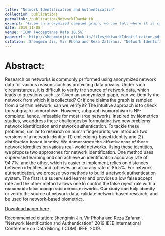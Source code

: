 ```yaml
---
title: "Network Identification and Authentication"
collection: publications
permalink: /publication/NetworkIDandAuth
excerpt: 'Given an anonymized sampled graph, we can tell where it is sampled from, e.g., from Facebook, Twitter, or a fake graph.'
date: 2019-11-08
venue: 'ICDM (Acceptance Rate 18.5%)'
paperurl: 'http://shengminjin.github.io/files/NetworkIdentification.pdf'
citation: 'Shengmin Jin, Vir Phoha and Reza Zafarani. "Network Identification and Authentication" 2019 IEEE International Conference on Data Mining (ICDM). IEEE, 2019.'
---
```


Abstract:
======
 Research on networks is commonly performed using anonymized network data for various reasons such as protecting data privacy. Under such circumstances, it is difficult to verify the source of network data, which leads to questions such as: Given an anonymized graph, can we identify the network from which it is collected? Or if one claims the graph is sampled from a certain network, can we verify it? The intuitive approach is to check for subgraph isomorphism. However, subgraph isomorphism is NP-complete; hence, infeasible for most large networks. Inspired by biometrics studies, we address these challenges by formulating two new problems: network identification and network authentication. To tackle these problems, similar to research on human fingerprints, we introduce two versions of a network identity: (1) embedding-based identity and (2) distribution-based identity. We demonstrate the effectiveness of these network identities on various real-world networks. Using these identities, we propose two approaches for network identification. One method uses supervised learning and can achieve an identification accuracy rate of 94.7%, and the other, which is easier to implement, relies on distances between identities and achieves an accuracy rate of 85.5%. For network authentication, we propose two methods to build a network authentication system. The first is a supervised learner and provides a low false accept rate and the other method allows one to control the false reject rate with a reasonable false accept rate across networks. Our study can help identify or verify the source of network data, validate network-based research, and be used for network-based biometrics.

[Download paper here](http://shengminjin.github.io/files/NetworkIdentification.pdf)

Recommended citation: Shengmin Jin, Vir Phoha and Reza Zafarani. "Network Identification and Authentication" 2019 IEEE International Conference on Data Mining (ICDM). IEEE, 2019.
